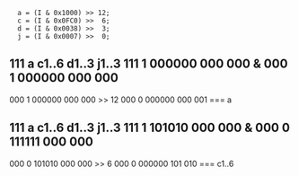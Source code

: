       a = (I & 0x1000) >> 12;
      c = (I & 0x0FC0) >>  6;
      d = (I & 0x0038) >>  3;
      j = (I & 0x0007) >>  0;

   111 a c1..6  d1..3 j1..3
   111 1 000000 000   000
&  000 1 000000 000   000
---------------------------
   000 1 000000 000   000 >> 12
   000 0 000000 000   001 === a

   111 a c1..6  d1..3 j1..3
   111 1 101010 000   000
&  000 0 111111 000   000
---------------------------
   000 0 101010 000   000 >> 6
   000 0 000000 101   010 === c1..6